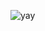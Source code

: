 ![yay](https://raw.githubusercontent.com/urbanisierung/urbanisierung/master/that-was-more-work-than-i-thought.svg)

<!--
### Hi there 👋

**urbanisierung/urbanisierung** is a ✨ _special_ ✨ repository because its `README.md` (this file) appears on your GitHub profile.

Here are some ideas to get you started:

- 🔭 I’m currently working on ...
- 🌱 I’m currently learning ...
- 👯 I’m looking to collaborate on ...
- 🤔 I’m looking for help with ...
- 💬 Ask me about ...
- 📫 How to reach me: ...
- 😄 Pronouns: ...
- ⚡ Fun fact: ...
-->

<!--
https://www.producthunt.com/@urbanisierung

 -->
